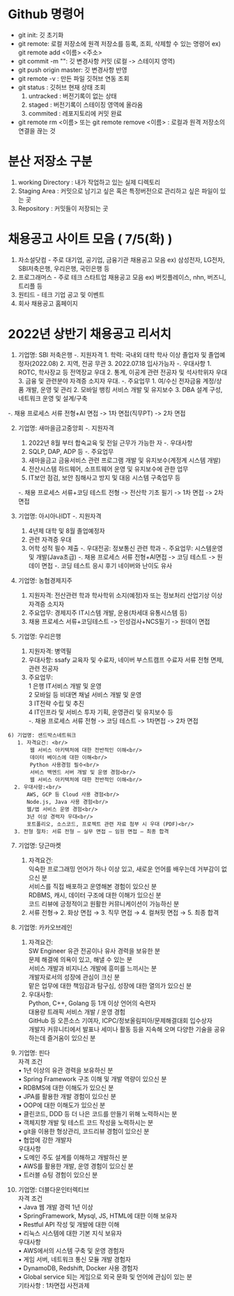 # Github 명령어
   - git init: 깃 초기화
   - git remote: 로컬 저장소에 원격 저장소를 등록, 조회, 삭제할 수 있는 명령어
      ex) git remote add <이름> <주소>
   - git commit -m "": 깃 변경사항 커밋 (로컬 -> 스테이지 영역)
   - git push origin master: 깃 변경사항 반영
   - git remote -v : 만든 파일 깃허브 연동 조회
   - git status : 깃허브 현재 상태 조회
       1. untracked : 버전기록이 없는 상태
       2. staged : 버전기록이 스테이징 영역에 올라옴
       3. commited : 레포지토리에 커밋 완료
   - git remote rm <이름> 또는 git remote remove  <이름> :  로컬과 원격 저장소의 연결을 끊는 것

# 분산 저장소 구분
   1. working Directory : 내가 작업하고 있는 실제 디렉토리
   2. Staging Area :  커밋으로 남기고 싶은 혹은 특정버전으로 관리하고 싶은 파일이 있는 곳
   3. Repository : 커밋들이 저장되는 곳
   
# 채용공고 사이트 모음 ( 7/5(화) )
   1. 자소설닷컴   - 주로 대기업, 공기업, 금융기관 채용공고 모음 ex) 삼성전자, LG전자, SBI저축은행, 우리은행, 국민은행 등 
   2. 프로그래머스 - 주로 테크 스타트업 채용공고 모음 ex) 버킷플레이스, nhn, 버즈니, 트리플 등
   3. 원티드      - 테크 기업 공고 및 이벤트 
   4. 회사 채용공고 홈페이지

# 2022년 상반기 채용공고 리서치
   1) 기업명: SBI 저축은행
   -. 지원자격
    1. 학력: 국내외 대학 학사 이상 졸업자 및 졸업예정자(2022.08)
    2. 지역, 전공 무관
    3. 2022.07.18 입사가능자
   -. 우대사항
    1. ROTC, 학사장교 등 전역장교 우대
    2. 통계, 이공계 관련 전공자 및 석사학위자 우대
    3. 금융 및 관련분야 자격증 소지자 우대.
   -. 주요업무
    1. 여/수신 전자금융 계정/상품 개발, 운영 및 관리
    2. 모바일 뱅킹 서비스 개발 및 유지보수
    3. DBA 설계 구성, 네트워크 운영 및 설계/구축
    
   -. 채용 프로세스
      서류 전형+AI 면접 -> 1차 면접(직무PT) -> 2차 면접
   
   2) 기업명: 새마을금고중앙회
     -. 지원자격
      1. 2022년 8월 부터 합숙교육 및 전일 근무가 가능한 자
     -. 우대사항
      1. SQLP, DAP, ADP 등
     -. 주요업무 
      1. 새마을금고 금융서비스 관련 프로그램 개발 및 유지보수(계정계 시스템 개발)
      2. 전산시스템 하드웨어, 소프트웨어 운영 및 유지보수에 관한 업무
      3. IT보안 점검, 보안 침해사고 방지 및 대응 시스템 구축업무 등
      
      -. 채용 프로세스
         서류+코딩 테스트 전형 -> 전산학 기초 필기 -> 1차 면접 -> 2차 면접
   
   3) 기업명: 아시아나IDT
     -. 지원자격
        1. 4년제 대학 및 8월 졸업예정자
        2. 관련 자격증 우대
        3. 어학 성적 필수 제출
     -. 우대전공: 정보통신 관련 학과
     -. 주요업무: 시스템운영 및 개발(Java초급)
     -. 채용 프로세스
        서류 전형+AI면접 -> 코딩 테스트 -> 원데이 면접
     -. 코딩 테스트 응시 후기
        네이버와 난이도 유사
        
   4) 기업명: 농협경제지주
      1. 지원자격: 전산관련 학과 학사학위 소지(예정)자 또는 정보처리 산업기상 이상 자격증 소지자
      2. 주요업무: 경제지주 IT시스템 개발, 운용(차세대 유통시스템 등)
      3. 채용 프로세스
         서류+코딩테스트 -> 인성검사+NCS필기 -> 원데이 면접
   
   5) 기업명: 우리은행
      1. 지원자격: 병역필
      2. 우대사항: ssafy 교육자 및 수료자, 네이버 부스트캠프 수료자 서류 전형 면제, 관련 전공자<br/>
      3. 주요업무:<br/>
         1 은행 IT서비스 개발 및 운영<br/>
         2 모바일 등 비대면 채널 서비스 개발 및 운영<br/>
         3 IT전략 수립 및 추진<br/>
         4 IT인프라 및 서비스 투자 기획, 운영관리 및 유지보수 등<br/>
       -. 채용 프로세스
          서류 전형 -> 코딩 테스트 -> 1차면접 -> 2차 면접
          
    6) 기업명: 샌드박스네트워크
       1. 자격요건: <br/>
           웹 서비스 아키텍처에 대한 전반적인 이해<br/>
           데이터 베이스에 대한 이해<br/>
           Python 사용경험 필수<br/>
           서비스 백엔드 서버 개발 및 운영 경험<br/>
           웹 서비스 아키텍처에 대한 전반적인 이해<br/>
      2. 우대사항:<br/>
          AWS, GCP 등 Cloud 사용 경험<br/>
          Node.js, Java 사용 경험<br/>
          웹/앱 서비스 운영 경험<br/>
          3년 이상 경력자 우대<br/>
          포트폴리오, 소스코드, 프로젝트 관련 자료 첨부 시 우대 (PDF)<br/>
      3. 전형 절차: 서류 전형 – 실무 면접 – 임원 면접 – 최종 합격
      
   7) 기업명: 당근마켓
      1. 자격요건:<br/>
         익숙한 프로그래밍 언어가 하나 이상 있고, 새로운 언어를 배우는데 거부감이 없으신 분<br/>
         서비스를 직접 배포하고 운영해본 경험이 있으신 분<br/>
         RDBMS, 캐시, 데이터 구조에 대한 이해가 있으신 분<br/>
         코드 리뷰에 긍정적이고 원활한 커뮤니케이션이 가능하신 분<br/>
      2. 서류 전형→  2. 화상 면접 →  3. 직무 면접 →  4. 컬쳐핏 면접  →  5. 최종 합격
   
   8) 기업명: 카카오브레인
      1. 자격요건:<br/>
         SW Engineer 유관 전공이나 유사 경력을 보유한 분<br/>
         문제 해결에 의욕이 있고, 해낼 수 있는 분<br/>
         서비스 개발과 비지니스 개발에 흥미를 느끼시는 분<br/>
         개발자로서의 성장에 관심이 크신 분<br/>
         맡은 업무에 대한 책임감과 탐구심, 성장에 대한 열의가 있으신 분<br/>
      2. 우대사항: <br/>
         Python, C++, Golang 등 1개 이상 언어의 숙련자 <br/>
         대용량 트래픽 서비스 개발 / 운영 경험 <br/>
         GitHub 등 오픈소스 기여자, ICPC/정보올림피아/문제해결대회 입수상자 <br/>
         개발자 커뮤니티에서 발표나 세미나 활동 등을 지속해 오며 다양한 기술을 공유하는데 즐거움이 있으신 분 <br/>
   9) 기업명: 핀다<br/>
      자격 조건<br/>
       • 1년 이상의 유관 경력을 보유하신 분<br/>
       • Spring Framework 구조 이해 및 개발 역량이 있으신 분<br/>
       • RDBMS에 대한 이해도가 있으신 분<br/>
       • JPA를 활용한 개발 경험이 있으신 분<br/>
       • OOP에 대한 이해도가 있으신 분<br/>
       • 클린코드, DDD 등 더 나은 코드를 만들기 위해 노력하시는 분<br/>
       • 객체지향 개발 및 테스트 코드 작성을 노력하시는 분<br/>
       • git을 이용한 형상관리, 코드리뷰 경험이 있으신 분<br/>
       • 협업에 강한 개발자<br/>
     우대사항<br/>
       • 도메인 주도 설계를 이해하고 개발하신 분<br/>
       • AWS를 활용한 개발, 운영 경험이 있으신 분<br/>
       • 트러블 슈팅 경험이 있으신 분<br/>
       
  10) 기업명: 더블다운인터렉티브<br/>
      자격 조건<br/>
       • Java 웹 개발 경력 1년 이상<br/>
       • SpringFramework, Mysql, JS, HTML에 대한 이해 보유자<br/>
       • Restful API 작성 및 개발에 대한 이해<br/>
       • 리눅스 시스템에 대한 기본 지식 보유자<br/>
      우대사항<br/>
       • AWS에서의 시스템 구축 및 운영 경험자<br/>
       • 게임 서버, 네트워크 통신 모듈 개발 경험자<br/>
       • DynamoDB, Redshift, Docker 사용 경험자<br/>
       • Global service 되는 게임으로 외국 문화 및 언어에 관심이 있는 분<br/>
      기타사항 : 1차면접 사전과제
     
    
   
   
   

